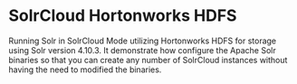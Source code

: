 # SolrCloud Hortonworks HDFS
Running Solr in SolrCloud Mode utilizing Hortonworks HDFS for storage using Solr
version 4.10.3. It demonstrate how configure the Apache Solr binaries
so that you can create any number of SolrCloud instances without having
the need to modified the binaries.
